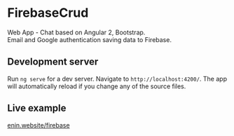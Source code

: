 # FirebaseCrud
Web App - Chat based on Angular 2, Bootstrap. <br/>
Email and Google authentication saving data to Firebase.


## Development server
Run `ng serve` for a dev server. Navigate to `http://localhost:4200/`. The app will automatically reload if you change any of the source files.

## Live example
[enin.website/firebase](http://enin.website/firebase)


